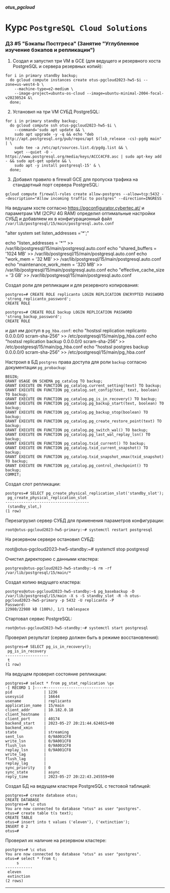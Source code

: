 ##### otus_pgcloud
# Курс `PostgreSQL Cloud Solutions`
### ДЗ #5 "Бэкапы Постгреса" (Занятие "Углубленное изучение бэкапов и репликации")

1. Создал и запустил три VM в GCE (для ведущего и резервного хоста PostgreSQL
и сервера резервных копий):
```
for i in primary standby backup;
  do gcloud compute instances create otus-pgcloud2023-hw5-$i --zone=us-west4-b \
    --machine-type=e2-medium \
    --image-project=ubuntu-os-cloud --image=ubuntu-minimal-2004-focal-v20230524 &\
  done;  
```

2. Установил на три VM СУБД PostgreSQL:
```
for i in primary standby backup;
  do gcloud compute ssh otus-pgcloud2023-hw5-$i \
    --command='sudo apt update && \
    sudo apt upgrade -y -q && echo "deb http://apt.postgresql.org/pub/repos/apt $(lsb_release -cs)-pgdg main" | \
    sudo tee -a /etc/apt/sources.list.d/pgdg.list && \
    wget --quiet -O - https://www.postgresql.org/media/keys/ACCC4CF8.asc | sudo apt-key add - && sudo apt-get update && \
    sudo apt -y install postgresql-15' & \
  done;
```

3. Добавил правило в firewall GCE для пропуска трафика на стандартный порт сервера PostgreSQL:
```
gcloud compute firewall-rules create allow-postgres --allow=tcp:5432 --description="Allow incoming traffic to postgres" --direction=INGRESS
```

На ведущем хосте согласно
https://pgconfigurator.cybertec.at/
и параметрам VM (2CPU 4G RAM) определил оптимальные настройки СУБД и
добавляем их в конфигурационный файл `/var/lib/postgresql/15/main/postgresql.auto.conf`

"alter system set listen_addresses ='*';"

echo "listen_addresses = '*'" >> /var/lib/postgresql/15/main/postgresql.auto.conf
echo "shared_buffers = '1024 MB' >> /var/lib/postgresql/15/main/postgresql.auto.conf
echo "work_mem = '32 MB' >> /var/lib/postgresql/15/main/postgresql.auto.conf
echo "maintenance_work_mem = '320 MB' >> /var/lib/postgresql/15/main/postgresql.auto.conf
echo "effective_cache_size = '3 GB' >> /var/lib/postgresql/15/main/postgresql.auto.conf

Создал роли для репликации и для резервного копирования:
```
postgres=# CREATE ROLE replicanto LOGIN REPLICATION ENCRYPTED PASSWORD 'strong_replicanto_password';
CREATE ROLE

postgres=# CREATE ROLE backup LOGIN REPLICATION PASSWORD 'strong_backup_password';
CREATE ROLE
```
и дал им доступ в `pg_hba.conf`:
echo "hostssl replication replicanto 0.0.0.0/0 scram-sha-256" >> /etc/postgresql/15/main/pg_hba.conf
echo "hostssl replication backup 0.0.0.0/0 scram-sha-256" >> /etc/postgresql/15/main/pg_hba.conf
echo "hostssl postgres backup 0.0.0.0/0 scram-sha-256" >> /etc/postgresql/15/main/pg_hba.conf

Настроил в БД `postgres` права доступа для роли `backup` согласно документации
`pg_probackup`:

```
BEGIN;
GRANT USAGE ON SCHEMA pg_catalog TO backup;
GRANT EXECUTE ON FUNCTION pg_catalog.current_setting(text) TO backup;
GRANT EXECUTE ON FUNCTION pg_catalog.set_config(text, text, boolean) TO backup;
GRANT EXECUTE ON FUNCTION pg_catalog.pg_is_in_recovery() TO backup;
GRANT EXECUTE ON FUNCTION pg_catalog.pg_backup_start(text, boolean) TO backup;
GRANT EXECUTE ON FUNCTION pg_catalog.pg_backup_stop(boolean) TO backup;
GRANT EXECUTE ON FUNCTION pg_catalog.pg_create_restore_point(text) TO backup;
GRANT EXECUTE ON FUNCTION pg_catalog.pg_switch_wal() TO backup;
GRANT EXECUTE ON FUNCTION pg_catalog.pg_last_wal_replay_lsn() TO backup;
GRANT EXECUTE ON FUNCTION pg_catalog.txid_current() TO backup;
GRANT EXECUTE ON FUNCTION pg_catalog.txid_current_snapshot() TO backup;
GRANT EXECUTE ON FUNCTION pg_catalog.txid_snapshot_xmax(txid_snapshot) TO backup;
GRANT EXECUTE ON FUNCTION pg_catalog.pg_control_checkpoint() TO backup;
COMMIT;
```

Создал слот репликации:
```
postgres=# SELECT pg_create_physical_replication_slot('standby_slot');
 pg_create_physical_replication_slot 
-------------------------------------
 (standby_slot,)
(1 row)
```

Перезагрузил сервер СУБД для применения параметров конфигурации: 
```
root@otus-pgcloud2023-hw5-primary:~# systemctl restart postgresql
```

На резервном сервере остановил СУБД:

root@otus-pgcloud2023-hw5-standby:~# systemctl stop postgresql

Очистил директорию с данными кластера:
```
postgres@otus-pgcloud2023-hw5-standby:~$ rm -rf /var/lib/postgresql/15/main/* 
```

Создал копию ведущего кластера:
```
postgres@otus-pgcloud2023-hw5-standby:~$ pg_basebackup -D /var/lib/postgresql/15/main -X s -S standby_slot -R -h otus-pgcloud2023-hw5-primary -p 5432 -U replicanto -P
Password: 
22980/22980 kB (100%), 1/1 tablespace
```
Стартовал сервис PostgreSQL:
```
root@otus-pgcloud2023-hw5-standby:~# systemctl start postgresql
```

Проверил результат (сервер должен быть в режиме восстановления):
```
postgres=# SELECT pg_is_in_recovery();
 pg_is_in_recovery 
-------------------
 t
(1 row)
```

На ведущем проверил состояние репликации:
```
postgres=# select * from pg_stat_replication \gx
-[ RECORD 1 ]----+------------------------------
pid              | 1236
usesysid         | 16644
usename          | replicanto
application_name | 15/main
client_addr      | 10.182.0.18
client_hostname  | 
client_port      | 40174
backend_start    | 2023-05-27 20:21:44.624015+00
backend_xmin     | 
state            | streaming
sent_lsn         | 0/9A001CF8
write_lsn        | 0/9A001CF8
flush_lsn        | 0/9A001CF8
replay_lsn       | 0/9A001CF8
write_lag        | 
flush_lag        | 
replay_lag       | 
sync_priority    | 0
sync_state       | async
reply_time       | 2023-05-27 20:22:43.245559+00
```

Создал БД на ведущем кластере PostgreSQL с тестовой таблицей:
```
postgres=# create database otus;
CREATE DATABASE
postgres=# \c otus 
You are now connected to database "otus" as user "postgres".
otus=# create table t(s text);
CREATE TABLE
otus=# insert into t values ('eleven'), ('extinction');
INSERT 0 2
otus=# 
```

Проверил их наличие на резервном кластере:
```
postgres=# \c otus 
You are now connected to database "otus" as user "postgres".
otus=# select * from t;
     s      
------------
 eleven
 extinction
(2 rows)
```



---
